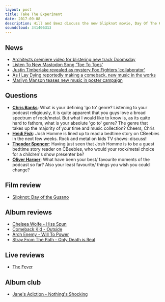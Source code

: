 ```yaml
---
layout: post
title: Take The Experiment
date: 2017-09-08
description: Hill and Beez discuss the new Slipknot movie, Day Of The Gusano, there's a look at new tracks from Architects and Mastodon, a report from The Fever's first headline show, album reviews on Chelsea Wolfe, Arch Enemy, Comeback Kid and Stray From The Path and our Album Club is on one of the most important albums in the history of alternative culture, Jane's Addiction's Nothing's Shocking.
soundcloud: 341406313
---
```


## News

- [Architects premiere video for blistering new track Doomsday](http://teamrock.com/news/2017-09-06/architects-premiere-video-for-blistering-new-track-doomsday)
- [Listen To New Mastodon Song 'Toe To Toes'](http://www.blabbermouth.net/news/listen-to-new-mastodon-song-toe-to-toes/)
- [Justin Timberlake revealed as mystery Foo Fighters 'collaborator'](http://www.bbc.co.uk/newsbeat/article/41185093/justin-timberlake-revealed-as-mystery-foo-fighters-collaborator)
- [As I Lay Dying reportedly making a comeback, new music in the works](http://www.altpress.com/news/entry/as_i_lay_dying_return_tim_lambesis)
- [Marilyn Manson teases new music in poster campaign](http://teamrock.com/news/2017-09-04/marilyn-manson-teases-new-music-in-poster-campaign)


## Questions

- **[Chris Banks](https://www.facebook.com/thatsnotmetalpodcast/posts/2172206706339195?comment_id=2172259126333953&comment_tracking=%7B%22tn%22%3A%22R8%22%7D)**: What is your defining 'go to' genre? Listening to your podcast religiously, it is quite apparent that you guys love a broad spectrum of rock/metal. But what I would like to know is, as its quite hard to fathom, what is your absolute 'go to' genre? The genre that takes up the majority of your time and music collection? Cheers, Chris
- **[Heidi Fisk](https://www.facebook.com/thatsnotmetalpodcast/posts/2172206706339195?comment_id=2172213063005226&comment_tracking=%7B%22tn%22%3A%22R9%22%7D)**: Josh Homme is lined up to read a bedtime story on CBeebies in the next few weeks. Rock and metal on kids TV shows: discuss!
- **[Theodor Spencer](https://www.facebook.com/thatsnotmetalpodcast/posts/2172206706339195?comment_id=2172220849671114&comment_tracking=%7B%22tn%22%3A%22R9%22%7D)**: Having just seen that Josh Homme is to be a guest bedtime story reader on CBeebies, who would your rock/metal choice for a children's show presenter be?
- **[Oliver Harper](https://www.facebook.com/thatsnotmetalpodcast/posts/2172206706339195?comment_id=2172224829670716&comment_tracking=%7B%22tn%22%3A%22R9%22%7D)**: What have been your best/ favourite moments of the podcast so far? Also your least favourite/ things you wish you could change?

## Film review

- [Slipknot: Day of the Gusano](https://www.eaglerocklinks.com/slipknotdayofthegusano)


## Album reviews

- [Chelsea Wolfe - Hiss Spun](https://itunes.apple.com/gb/album/hiss-spun/id1243785524)
- [Comeback Kid - Outside](https://itunes.apple.com/gb/album/outsider/id1257070073)
- [Arch Enemy - Will To Power](https://itunes.apple.com/gb/album/will-to-power/id1252750166)
- [Stray From The Path - Only Death is Real](https://itunes.apple.com/gb/album/only-death-is-real/id1257097709)


## Live reviews

- [The Fever](https://www.songkick.com/concerts/30980569-fever-at-roxy-theatre)


## Album club

- [Jane's Adiction - Nothing's Shocking](https://itunes.apple.com/gb/album/nothings-shocking/id1018518208)
